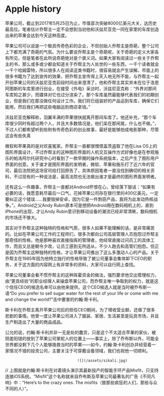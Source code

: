 # Apple history

苹果公司，截止到2017年5月25日为止，市值首次突破8000亿美元大关，达历史最高位。笔者估计乔帮主一定不会想到当初他和沃兹尼亚克一同在家里的车库创造出来的苹果会达到今天这种高度。

苹果公司可以说是一个极具传奇色彩的企业，不但创始人乔帮主是奇葩，整个公司上下都充满了奇葩的气氛。为什么要说乔帮主是个奇葩呢，关于奇葩的定义大家各有所见，但是笔者在此所说奇葩绝对是个褒义词。如果大家有阅读过一些关于乔帮主的书，那么或多或少都会知道关于乔帮主为人处世的一些东西，一千个读者就会一千个哈姆雷特，所以很多人在阅读这类书籍时，很容易就会产生误解。市面上的很多书籍为了达到宣传的效果，把乔帮主宣传得上天入地无所不能，与乔帮主一起开创苹果公司的沃兹尼亚克前段时间出来澄清了，他和乔帮主其实并未在位于洛思阿图斯的车库里进行创业，在接受《外电》采访时，沃兹尼亚克称：“外界对那间车库知之甚少，而媒体对它也过分渲染了。那个车库虽然最能够代表我们的初期创业，但是我们在那没做任何设计工作。我们将已组装好的产品运到车库，确保它们能用，然后我们再把这些电脑运到商店拿钱。”

沃兹尼亚克解释称，羽翼丰满的苹果很快就离开那间车库了。他还补充，“那个车库很少同时有超过两个人，并且大多数情况是，他们呆在那闲晃，什么也不做。”，不过人们都希望听到些附有传奇色彩的创业故事，最好是能够拍成电影那种，尽管这会有些失真

微软和苹果真的是对欢喜冤家。乔帮主一直都很憎恨盖茨盗取了他在Lisa OS上的图形界面设计，不过乔帮主的这种图形界面的人机交互操作方式好像也是在参观施乐的帕洛阿尔托研究中心时看到了一款早期的操作系统版本，之后产生了图形用户界面的创意。关于谁才是图形界面的发明者，微软、苹果和施乐打了近六年的官司，最后法院把这场官司给打回原告了，具体原因笔者一直没找到确切的相关资料，不过现有的一种说法是，最高法院也无法做出谁才是最终的图形界面发明者。

还有这么一件趣事，乔帮主一直都对Android怀恨在心，曾经落下狠话：“如果有必要的话，我愿意耗尽最后一口气，花掉苹果公司存在银行里的400亿美元，一定要纠正这个错误……我要毁掉安卓，因为它是一件剽窃产品，我将为此发动热核战争。”。Android之父Andy Rubin原本可是想把Android用在数码相机上的，直到iPhone的出现，才让Andy Rubin意识到移动设备的潮流已经非常清晰，数码相机的市场还不够大。

其实对于乔帮主这种独特的性格和气质，很多人如果不能理解的话，是非常痛苦的。比如在苹果公司工作的工程师们，很多次都向公司高层管理人员抱怨过乔帮主那奇怪的性格，他是那种喜欢直接指挥的管理者，他经常直接过问员工的具体工作，而且又总是朝令夕改，让员工感到无所适从，不少人跑去和高管们抱怨。但正是因为乔帮主这种独特的性格，才让苹果公司推出了这么多激动人心的产品。关于乔帮主在1985年因为他特立独行的性格导致了被公司董事会集体卸下CEO的职务，关于这方面的内容网上有非常多的资料，大家可以自行网上查找。

苹果公司董事会看不惯乔帮主的这种挥霍资金的做法，强烈要求他交出管理权力，由“更具经验”的职业经理人来操盘苹果公司，而乔帮主唯一争取到的权力，就是这个信任CEO的候选名单可以由他来提供。这个CEO候选人就是当时被乔布斯一语“Do you prefer to sell sugar water for the rest of your life or come with me and change the world?”击中要害的约翰·斯卡利。

斯卡利在乔帮主离开苹果公司后的担任CEO期间，为了增收营业额，还做了很多悲剧的事情。他曾一度让苹果公司进入了服装、家居、生活甚至是玩具市场，并且生产制造出了大量的商品成品。

公允的说，约翰·斯卡利并非一无是处的蠢货，只是这个不太适合苹果的家伙，被阴差阳错的放到了苹果公司掌舵人的位置上——事实上，除了乔布斯以外，可能全世界都没剩下几个人能够挽救当时的苹果——如今，约翰·斯卡利创办并经营着一家情况不错的投资公司，主要关注于可穿戴设备领域，我们也祝他一切顺利。

                                     ![](/assets/sikali.jpg)

// 上图就是约翰·斯卡利在对着镜头演示其最新投产的智能手环产品Misfit，只支持连接iOS系统。“Misfit”这个名称就来自乔布斯及苹果公司最著名的广告《不同凡响》中：“Here’s to the crazy ones. The misfits（致那些疯狂的人们，那些与众不同的人）”。

